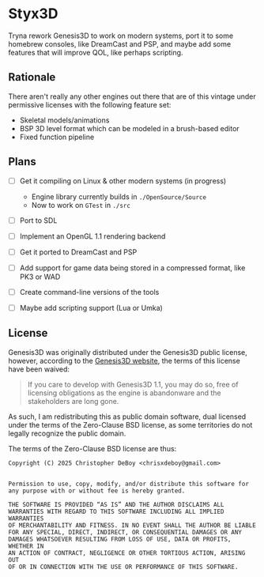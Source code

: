 # Styx3D

Tryna rework Genesis3D to work on modern systems, port it to some homebrew consoles, like DreamCast and PSP, and maybe add some features that will improve QOL, like perhaps scripting.

## Rationale

There aren't really any other engines out there that are of this vintage under permissive licenses with the following feature set:

- Skeletal models/animations
- BSP 3D level format which can be modeled in a brush-based editor
- Fixed function pipeline 

## Plans

- [ ] Get it compiling on Linux & other modern systems (in progress)
  
  - Engine library currently builds in `./OpenSource/Source`
  - Now to work on `GTest` in `./src`

- [ ] Port to SDL

- [ ] Implement an OpenGL 1.1 rendering backend

- [ ] Get it ported to DreamCast and PSP

- [ ] Add support for game data being stored in a compressed format, like PK3 or WAD

- [ ] Create command-line versions of the tools

- [ ] Maybe add scripting support (Lua or Umka)

## License

Genesis3D was originally distributed under the Genesis3D public license, however, according to the [Genesis3D website](https://www.genesis3d.com/), the terms of this license have been waived:

> If you care to develop with Genesis3D 1.1, you may do so, free of licensing obligations as the engine is abandonware and the stakeholders are long gone.

As such, I am redistributing this as public domain software, dual licensed under the terms of the Zero-Clause BSD license, as some territories do not legally recognize the public domain.

The terms of the Zero-Clause BSD license are thus:

```
Copyright (C) 2025 Christopher DeBoy <chrisxdeboy@gmail.com>


Permission to use, copy, modify, and/or distribute this software for  
any purpose with or without fee is hereby granted.

THE SOFTWARE IS PROVIDED “AS IS” AND THE AUTHOR DISCLAIMS ALL  
WARRANTIES WITH REGARD TO THIS SOFTWARE INCLUDING ALL IMPLIED WARRANTIES  
OF MERCHANTABILITY AND FITNESS. IN NO EVENT SHALL THE AUTHOR BE LIABLE  
FOR ANY SPECIAL, DIRECT, INDIRECT, OR CONSEQUENTIAL DAMAGES OR ANY  
DAMAGES WHATSOEVER RESULTING FROM LOSS OF USE, DATA OR PROFITS, WHETHER IN  
AN ACTION OF CONTRACT, NEGLIGENCE OR OTHER TORTIOUS ACTION, ARISING OUT  
OF OR IN CONNECTION WITH THE USE OR PERFORMANCE OF THIS SOFTWARE.
```
